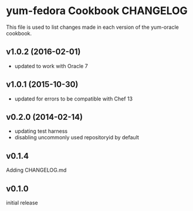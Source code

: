 yum-fedora Cookbook CHANGELOG
======================
This file is used to list changes made in each version of the yum-oracle cookbook.

v1.0.2 (2016-02-01)
-------------------
- updated to work with Oracle 7


v1.0.1 (2015-10-30)
-------------------
- updated for errors to be compatible with Chef 13

v0.2.0 (2014-02-14)
-------------------
- updating test harness
- disabling uncommonly used repositoryid by default


v0.1.4
------
Adding CHANGELOG.md


v0.1.0
------
initial release
